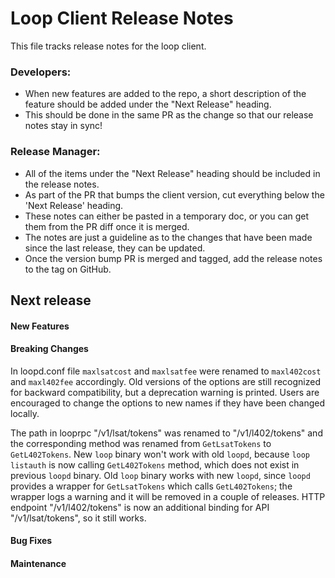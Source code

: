# Loop Client Release Notes
This file tracks release notes for the loop client.

### Developers: 
* When new features are added to the repo, a short description of the feature should be added under the "Next Release" heading.
* This should be done in the same PR as the change so that our release notes stay in sync!

### Release Manager: 
* All of the items under the "Next Release" heading should be included in the release notes.
* As part of the PR that bumps the client version, cut everything below the 'Next Release' heading.
* These notes can either be pasted in a temporary doc, or you can get them from the PR diff once it is merged.
* The notes are just a guideline as to the changes that have been made since the last release, they can be updated.
* Once the version bump PR is merged and tagged, add the release notes to the tag on GitHub.

## Next release

#### New Features

#### Breaking Changes

In loopd.conf file `maxlsatcost` and `maxlsatfee` were renamed to `maxl402cost`
and `maxl402fee` accordingly. Old versions of the options are still recognized
for backward compatibility, but a deprecation warning is printed. Users are
encouraged to change the options to new names if they have been changed locally.

The path in looprpc "/v1/lsat/tokens" was renamed to "/v1/l402/tokens" and
the corresponding method was renamed from `GetLsatTokens` to `GetL402Tokens`.
New `loop` binary won't work with old `loopd`, because `loop listauth` is now
calling `GetL402Tokens` method, which does not exist in previous `loopd` binary.
Old `loop` binary works with new `loopd`, since `loopd` provides a wrapper for
`GetLsatTokens` which calls `GetL402Tokens`; the wrapper logs a warning and
it will be removed in a couple of releases. HTTP endpoint "/v1/l402/tokens" is
now an additional binding for API "/v1/lsat/tokens", so it still works.

#### Bug Fixes

#### Maintenance
